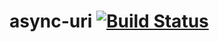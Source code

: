 # async-uri [![Build Status](https://travis-ci.org/vbmithr/async-uri.svg?branch=master)](https://travis-ci.org/vbmithr/async-uri)